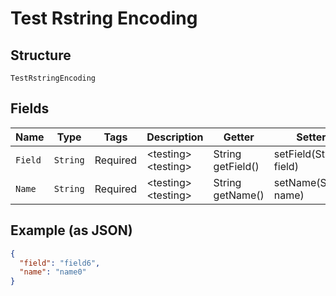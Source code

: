 
# Test Rstring Encoding

## Structure

`TestRstringEncoding`

## Fields

| Name | Type | Tags | Description | Getter | Setter |
|  --- | --- | --- | --- | --- | --- |
| `Field` | `String` | Required | &lt;testing&gt; &lt;testing&gt; | String getField() | setField(String field) |
| `Name` | `String` | Required | &lt;testing&gt; &lt;testing&gt; | String getName() | setName(String name) |

## Example (as JSON)

```json
{
  "field": "field6",
  "name": "name0"
}
```

